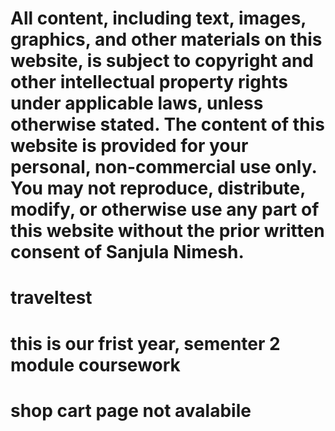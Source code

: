 # All content, including text, images, graphics, and other materials on this website, is subject to copyright and other intellectual property rights under applicable laws, unless otherwise stated. The content of this website is provided for your personal, non-commercial use only. You may not reproduce, distribute, modify, or otherwise use any part of this website without the prior written consent of Sanjula Nimesh.

# traveltest
# this is our frist year, sementer 2 module coursework 
# shop cart page not avalabile 